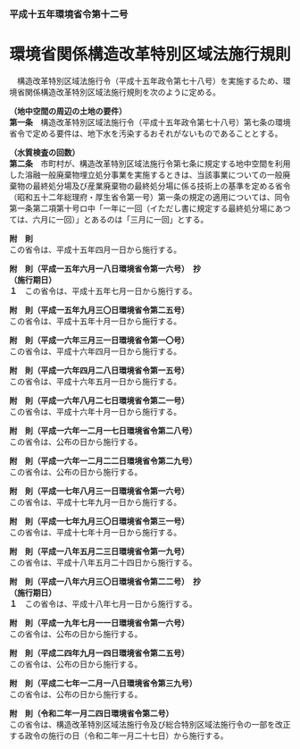 ### 平成十五年環境省令第十二号  
# 環境省関係構造改革特別区域法施行規則  
　構造改革特別区域法施行令（平成十五年政令第七十八号）を実施するため、環境省関係構造改革特別区域法施行規則を次のように定める。  
  
**（地中空間の周辺の土地の要件）**  
**第一条**　構造改革特別区域法施行令（平成十五年政令第七十八号）第七条の環境省令で定める要件は、地下水を汚染するおそれがないものであることとする。  
  
**（水質検査の回数）**  
**第二条**　市町村が、構造改革特別区域法施行令第七条に規定する地中空間を利用した溶融一般廃棄物埋立処分事業を実施するときは、当該事業についての一般廃棄物の最終処分場及び産業廃棄物の最終処分場に係る技術上の基準を定める省令（昭和五十二年総理府・厚生省令第一号）第一条の規定の適用については、同令第一条第二項第十号ロ中「一年に一回（イただし書に規定する最終処分場にあつては、六月に一回）」とあるのは「三月に一回」とする。  
  
**附　則**  
この省令は、平成十五年四月一日から施行する。  
  
**附　則（平成一五年六月一八日環境省令第一六号）　抄**  
**（施行期日）**  
**１**　この省令は、平成十五年七月一日から施行する。  
  
**附　則（平成一五年九月三〇日環境省令第二五号）**  
この省令は、平成十五年十月一日から施行する。  
  
**附　則（平成一六年三月三一日環境省令第一〇号）**  
この省令は、平成十六年四月一日から施行する。  
  
**附　則（平成一六年四月二八日環境省令第一五号）**  
この省令は、平成十六年五月一日から施行する。  
  
**附　則（平成一六年八月二七日環境省令第二一号）**  
この省令は、平成十六年十月一日から施行する。  
  
**附　則（平成一六年一二月一七日環境省令第二八号）**  
この省令は、公布の日から施行する。  
  
**附　則（平成一六年一二月二二日環境省令第二九号）**  
この省令は、公布の日から施行する。  
  
**附　則（平成一七年八月三一日環境省令第一六号）**  
この省令は、平成十七年九月一日から施行する。  
  
**附　則（平成一七年九月三〇日環境省令第三一号）**  
この省令は、平成十七年十月一日から施行する。  
  
**附　則（平成一八年五月二三日環境省令第一九号）**  
この省令は、平成十八年五月二十四日から施行する。  
  
**附　則（平成一八年六月三〇日環境省令第二二号）　抄**  
**（施行期日）**  
**１**　この省令は、平成十八年七月一日から施行する。  
  
**附　則（平成一九年七月一一日環境省令第一六号）**  
この省令は、公布の日から施行する。  
  
**附　則（平成二四年九月一四日環境省令第二五号）**  
この省令は、公布の日から施行する。  
  
**附　則（平成二七年一二月一八日環境省令第三九号）**  
この省令は、公布の日から施行する。  
  
**附　則（令和二年一月二四日環境省令第二号）**  
この省令は、構造改革特別区域法施行令及び総合特別区域法施行令の一部を改正する政令の施行の日（令和二年一月二十七日）から施行する。  
  
